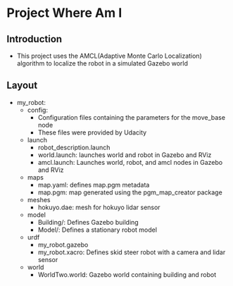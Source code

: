 # Project Where Am I

## Introduction 
* This project uses the AMCL(Adaptive Monte Carlo Localization) algorithm to localize the robot in a simulated Gazebo world

## Layout
* my_robot: 
  * config: 
    * Configuration files containing the parameters for the move_base node
    * These files were provided by Udacity
  * launch
    * robot_description.launch
    * world.launch: launches world and robot in Gazebo and RViz
    * amcl.launch: Launches world, robot, and amcl nodes in Gazebo and RViz
  * maps
    * map.yaml: defines map.pgm metadata
    * map.pgm: map generated using the pgm_map_creator package
  * meshes
    * hokuyo.dae: mesh for hokuyo lidar sensor
  * model
    * Building/: Defines Gazebo building 
    * Model/: Defines a stationary robot model
  * urdf
    * my_robot.gazebo
    * my_robot.xacro: Defines skid steer robot with a camera and lidar sensor
  * world
    * WorldTwo.world: Gazebo world containing building and robot
